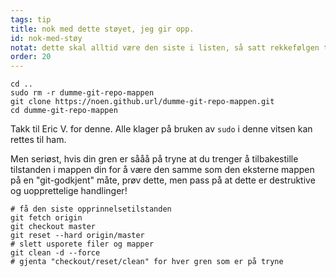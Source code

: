 ```yaml
---
tags: tip
title: nok med dette støyet, jeg gir opp. 
id: nok-med-støy
notat: dette skal alltid være den siste i listen, så satt rekkefølgen til 20 slik at jeg ikke trenger å endre navn/rekkefølgen på den
order: 20
---
```


```git
cd ..
sudo rm -r dumme-git-repo-mappen
git clone https://noen.github.url/dumme-git-repo-mappen.git
cd dumme-git-repo-mappen
```


Takk til Eric V. for denne. Alle klager på bruken av `sudo` i denne vitsen kan rettes til ham. 


Men seriøst, hvis din gren er sååå på tryne at du trenger å tilbakestille tilstanden i mappen din for å være den samme som den eksterne mappen på en "git-godkjent" måte, prøv dette, men pass på at dette er destruktive og uopprettelige handlinger! 

```git
# få den siste opprinnelsetilstanden
git fetch origin
git checkout master
git reset --hard origin/master
# slett usporete filer og mapper 
git clean -d --force
# gjenta "checkout/reset/clean" for hver gren som er på tryne
```